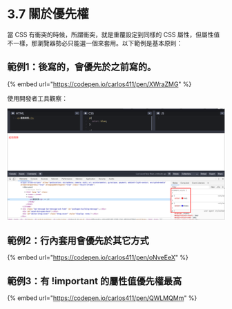 # 3.7 關於優先權

當 CSS 有衝突的時候，所謂衝突，就是重覆設定到同樣的 CSS 屬性，但屬性值不一樣，那瀏覽器勢必只能選一個來套用。以下範例是基本原則：

## 範例1：後寫的，會優先於之前寫的。

{% embed url="https://codepen.io/carlos411/pen/XWraZMG" %}

使用開發者工具觀察：

![](../.gitbook/assets/css_weight.png)

## 範例2：行內套用會優先於其它方式

{% embed url="https://codepen.io/carlos411/pen/oNveEeX" %}

## 範例3：有 !important 的屬性值優先權最高

{% embed url="https://codepen.io/carlos411/pen/QWLMQMm" %}



